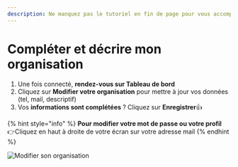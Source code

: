 ```yaml
---
description: Ne manquez pas le tutoriel en fin de page pour vous accompagner
---
```


# Compléter et décrire mon organisation

1. Une fois connecté, **rendez-vous sur Tableau de bord**
2. Cliquez sur **Modifier votre organisation** pour mettre à jour vos données \(tel, mail, descriptif\)
3. Vos **informations sont complétées** ? Cliquez sur **Enregistrer**👍 

{% hint style="info" %}
**Pour modifier votre mot de passe ou votre profil** 👉Cliquez en haut à droite de votre écran sur votre adresse mail
{% endhint %}



![Modifier son organisation](https://s6.gifyu.com/images/Enregistrement-de-lecran-2020-05-01-a-14.41.47.gif)

